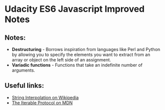 # Udacity ES6 Javascript Improved Notes


## Notes:
- **Destructuring** - Borrows inspiration from languages like Perl and Python by allowing you to specify the elements you want to extract from an array or object on the left side of an assignment. 
- **Variadic functions** - Functions that take an indefinite number of arguments.

## Useful links:
- [String Interpolation on Wikipedia](https://en.wikipedia.org/wiki/String_interpolation)
- [The Iterable Protocol on MDN](https://developer.mozilla.org/en-US/docs/Web/JavaScript/Reference/Iteration_protocols)
